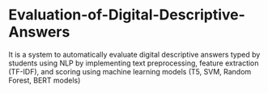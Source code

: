 # Evaluation-of-Digital-Descriptive-Answers
It is a system to automatically evaluate digital descriptive answers typed by students using NLP by implementing text preprocessing, feature extraction (TF-IDF), and scoring using machine learning models (T5, SVM, Random Forest, BERT models)
